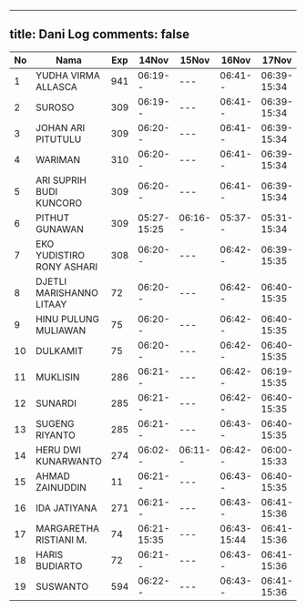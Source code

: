 
---
title: Dani Log
comments: false
---

| No | Nama | Exp | 14Nov | 15Nov | 16Nov | 17Nov | 18Nov | 21Nov | 22Nov | 23Nov |
|-----|-----|-----|-----|-----|-----|-----|-----|-----|-----|-----|
| 1 | YUDHA VIRMA ALLASCA | 941 | 06:19-- | --- | 06:41-- | 06:39-15:34 | 05:17-- | 05:21-- | 05:15-- | --- |
| 2 | SUROSO | 309 | 06:19-- | --- | 06:41-- | 06:39-15:34 | 05:17-- | 05:21-- | 05:15-- | --- |
| 3 | JOHAN ARI PITUTULU | 309 | 06:20-- | --- | 06:41-- | 06:39-15:34 | 05:17-- | 05:21-- | 05:15-- | --- |
| 4 | WARIMAN | 310 | 06:20-- | --- | 06:41-- | 06:39-15:34 | 05:17-- | 05:22-- | 05:16-- | --- |
| 5 | ARI SUPRIH BUDI KUNCORO | 309 | 06:20-- | --- | 06:41-- | 06:39-15:34 | 05:17-- | 05:22-- | 05:16-- | --- |
| 6 | PITHUT GUNAWAN | 309 | 05:27-15:25 | 06:16-- | 05:37-- | 05:31-15:34 | 05:18-- | 05:22-- | 05:16-- | --- |
| 7 | EKO YUDISTIRO RONY ASHARI | 308 | 06:20-- | --- | 06:42-- | 06:39-15:35 | 05:18-- | 05:22-- | 05:16-- | --- |
| 8 | DJETLI MARISHANNO LITAAY | 72 | 06:20-- | --- | 06:42-- | 06:40-15:35 | 05:18-- | 05:22-- | 05:16-- | --- |
| 9 | HINU PULUNG MULIAWAN | 75 | 06:20-- | --- | 06:42-- | 06:40-15:35 | 05:18-- | 05:22-- | 05:16-- | --- |
| 10 | DULKAMIT | 75 | 06:20-- | --- | 06:42-- | 06:40-15:35 | 05:18-- | 05:22-- | 05:16-- | --- |
| 11 | MUKLISIN | 286 | 06:21-- | --- | 06:42-- | 06:19-15:35 | 05:18-- | 05:23-- | 05:16-- | --- |
| 12 | SUNARDI | 285 | 06:21-- | --- | 06:42-- | 06:40-15:35 | 05:18-- | 05:23-- | 05:17-- | --- |
| 13 | SUGENG RIYANTO | 285 | 06:21-- | --- | 06:43-- | 06:40-15:35 | 05:18-- | 05:23-- | 05:17-- | --- |
| 14 | HERU DWI KUNARWANTO | 274 | 06:02-- | 06:11-- | 06:42-- | 06:00-15:33 | 05:19-15:50 | 05:23-15:41 | 05:17-15:52 | --- |
| 15 | AHMAD ZAINUDDIN | 11 | 06:21-- | --- | 06:43-- | 06:40-15:35 | 05:19-- | 05:23-- | 05:17-16:45 | --- |
| 16 | IDA JATIYANA | 271 | 06:21-- | --- | 06:43-- | 06:41-15:36 | 05:19-- | 05:23-- | 05:17-- | --- |
| 17 | MARGARETHA RISTIANI M. | 74 | 06:21-15:35 | --- | 06:43-15:44 | 06:41-15:36 | 05:19-16:20 | 05:23-- | 05:17-- | --- |
| 18 | HARIS BUDIARTO | 72 | 06:21-- | --- | 06:43-- | 06:41-15:36 | 05:19-- | 05:23-- | 05:17-- | --- |
| 19 | SUSWANTO | 594 | 06:22-- | --- | 06:43-- | 06:41-15:36 | 05:19-- | 05:24-- | 05:17-- | --- |
